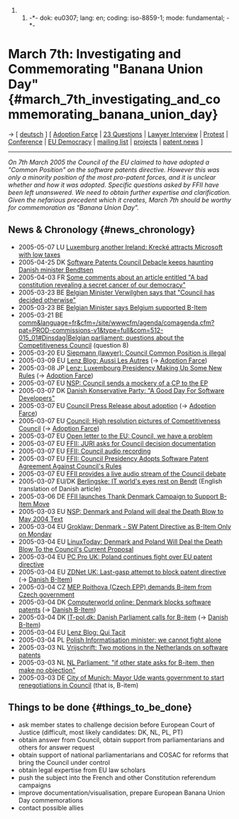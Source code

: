 1.  1.  -\*- dok: eu0307; lang: en; coding: iso-8859-1; mode:
        fundamental; -\*-

# March 7th: Investigating and Commemorating \"Banana Union Day\" {#march_7th_investigating_and_commemorating_banana_union_day}

-\> \[ [ deutsch](Eu0307De "wikilink") \] \[ [ Adoption
Farce](Cons050307En "wikilink") \| [ 23
Questions](LtrFfiiCons050308En "wikilink") \| [ Lawyer
Interview](Siepmann050320En "wikilink") \| [
Protest](Eu0307DemoEn "wikilink") \| [
Conference](Konf0506En "wikilink") \| [ EU
Democracy](EuDemocracyEn "wikilink") \| [mailing
list](http://lists.ffii.org/mailman/listinfo/eu0307/ "wikilink") \| [
projects](FfiiprojEn "wikilink") \| [ patent
news](SwpatcninoEn "wikilink") \]

------------------------------------------------------------------------

*On 7th March 2005 the Council of the EU claimed to have adopted a
\"Common Position\" on the software patents directive. However this was
only a minority position of the most pro-patent forces, and it is
unclear whether and how it was adopted. Specific questions asked by FFII
have been left unanswered. We need to obtain further expertise and
clarification. Given the nefarious precedent which it creates, March 7th
should be worthy for commemoration as \"Banana Union Day\".*

## News & Chronology {#news_chronology}

-   2005-05-07 LU [ Luxemburg another Ireland: Krecké attracts Microsoft
    with low taxes](Krecke0504En "wikilink")
-   2005-04-25 DK [ Software Patents Council Debacle keeps haunting
    Danish minister Bendtsen](Bendtsen050425En "wikilink")
-   2005-04-03 FR [ Some comments about an article entitled \"A bad
    constitution revealing a secret cancer of our
    democracy\"](Chouard050403Fr "wikilink")
-   2005-03-23 BE [ Belgian Minister Verwilghen says that \"Council has
    decided otherwise\"](Verwilghen050322En "wikilink")
-   2005-03-23 BE [ Belgian Minister says Belgium supported
    B-Item](Verwilghen050310En "wikilink")
-   2005-03-21 BE
    [comm&language=fr&cfm=/site/wwwcfm/agenda/comagenda.cfm?pat=PROD-commissions-v1&type=full&com=512-015_01#Dinsdag\|Belgian
    parliament: questions about the Competitiveness
    Council](http://www.lachambre.be/kvvcr/showpage.cfm?section= "wikilink")
    (question 8)
-   2005-03-20 EU [ Siepmann (lawyer): Council Common Position is
    illegal](Siepmann050320En "wikilink")
-   2005-03-09 EU [Lenz Blog: Aussi Les
    Autres](http://k.lenz.name/wordpress/index.php?p=27 "wikilink") (-\>
    [ Adoption Farce](Cons050307En "wikilink"))
-   2005-03-08 JP [Lenz: Luxembourg Presidency Making Up Some New
    Rules](http://k.lenz.name/wordpress/index.php?p=26 "wikilink") (-\>
    [ Adoption Farce](Cons050307En "wikilink"))
-   2005-03-07 EU [NSP: Council sends a mockery of a CP to the
    EP](http://www.nosoftwarepatents.com/phpBB2/viewtopic.php?t=439 "wikilink")
-   2005-03-07 DK [ Danish Konservative Party: \"A Good Day For Software
    Developers\"](BendtGitte050307En "wikilink")
-   2005-03-07 EU [Council Press Release about
    adoption](http://ue.eu.int/ueDocs/cms_Data/docs/pressData/en/misc/84021.pdf "wikilink")
    (-\> [ Adoption Farce](Cons050307En "wikilink"))
-   2005-03-07 EU [Council: High resolution pictures of Competitiveness
    Council](http://ue.eu.int/cms3_applications/Applications/newsRoom/GalleryViewer.asp?command=VIEW&BID=88=07/03/2005&rubrique=188&LANG=1 "wikilink")
    (-\> [ Adoption Farce](Cons050307En "wikilink"))
-   2005-03-07 EU [ Open letter to the EU: Council, we have a
    problem](OpenLtr050307En "wikilink")
-   2005-03-07 EU [ FFII: JURI asks for Council decision
    documentation](Juri050307En "wikilink")
-   2005-03-07 EU [FFII: Council audio
    recording](http://media.ffii.org/Council050307/ "wikilink")
-   2005-03-07 EU [ FFII: Council Presidency Adopts Software Patent
    Agreement Against Council\'s Rules](Cons050307En "wikilink")
-   2005-03-07 EU [ FFII provides a live audio stream of the Council
    debate](Stream050307En "wikilink")
-   2005-03-07 EU/DK [ Berlingske: IT world\'s eyes rest on
    Bendt](Berlingske050307En "wikilink") (English translation of Danish
    article)
-   2005-03-06 DE [ FFII launches Thank Denmark Campaign to Support
    B-Item Move](LtrCons0503En "wikilink")
-   2005-03-03 EU [NSP: Denmark and Poland will deal the Death Blow to
    May 2004
    Text](http://www.nosoftwarepatents.com/phpBB2/viewtopic.php?t=428 "wikilink")
-   2005-03-04 EU [Groklaw: Denmark - SW Patent Directive as B-Item Only
    on
    Monday](http://www.groklaw.net/article.php?story=20050304154900524 "wikilink")
-   2005-03-04 EU [LinuxToday: Denmark and Poland Will Deal the Death
    Blow To the Council\'s Current
    Proposal](http://linuxtoday.com/infrastructure/2005030402726NWLL "wikilink")
-   2005-03-04 EU [PC Pro UK: Poland continues fight over EU patent
    directive](http://www.pcpro.co.uk/news/70075/poland-continues-fight-over-eu-patent-directive.html "wikilink")
-   2005-03-04 EU [ZDNet UK: Last-gasp attempt to block patent
    directive](http://news.zdnet.co.uk/business/legal/0,39020651,39190297,00.htm "wikilink")
    (-\> [ Danish B-Item](Dkparl050304En "wikilink"))
-   2005-03-04 CZ [ MEP Roithova (Czech EPP) demands B-item from Czech
    government](Roithova050304En "wikilink")
-   2005-03-04 DK [Computerworld online: Denmark blocks software
    patents](http://www.computerworld.dk/Default.asp?Mode=2&ArticleID=27346 "wikilink")
    (-\> [ Danish B-Item](Dkparl050304En "wikilink"))
-   2005-03-04 DK [IT-pol.dk: Danish Parliament calls for
    B-item](http://itpol.dk/bpunkt2005 "wikilink") (-\> [ Danish
    B-Item](Dkparl050304En "wikilink"))
-   2005-03-04 EU [Lenz Blog: Qui
    Tacit](http://k.lenz.name/LB/archives/000996.html "wikilink")
-   2005-03-04 PL [ Polish Informatisation minister: we cannot fight
    alone](Kleiber050304En "wikilink")
-   2005-03-03 NL [Vrijschrift: Two motions in the Netherlands on
    software
    patents](http://wiki.vrijschrift.nl/Motions050303 "wikilink")
-   2005-03-03 NL [ NL Parliament: \"if other state asks for B-item,
    then make no objection\"](Nl050303En "wikilink")
-   2005-03-03 DE [ City of Munich: Mayor Ude wants government to start
    renegotiations in Council](Muenchen050303En "wikilink") (that is,
    B-item)

## Things to be done {#things_to_be_done}

-   ask member states to challenge decision before European Court of
    Justice (difficult, most likely candidates: DK, NL, PL, PT)
-   obtain answer from Council, obtain support from parliamentarians and
    others for answer request
-   obtain support of national parliamentarians and COSAC for reforms
    that bring the Council under control
-   obtain legal expertise from EU law scholars
-   push the subject into the French and other Constitution referendum
    campaigns
-   improve documentation/visualisation, prepare European Banana Union
    Day commemorations
-   contact possible allies
